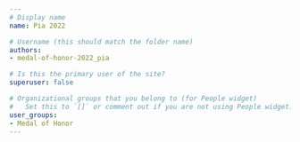 ```yaml
---
# Display name
name: Pia 2022

# Username (this should match the folder name)
authors:
- medal-of-honor-2022_pia

# Is this the primary user of the site?
superuser: false

# Organizational groups that you belong to (for People widget)
#   Set this to `[]` or comment out if you are not using People widget.
user_groups:
- Medal of Honor
---
```

